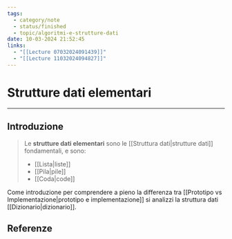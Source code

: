 ```yaml
---
tags:
  - category/note
  - status/finished
  - topic/algoritmi-e-strutture-dati
date: 10-03-2024 21:52:45
links:
  - "[[Lecture 07032024091439]]"
  - "[[Lecture 11032024094827]]"
---
```

# Strutture dati elementari
---
## Introduzione
> Le **strutture dati elementari** sono le [[Struttura dati|strutture dati]] fondamentali, e sono:
> - [[Lista|liste]]
> - [[Pila|pile]]
> - [[Coda|code]]

Come introduzione per comprendere a pieno la differenza tra [[Prototipo vs Implementazione|prototipo e implementazione]] si analizzi la struttura dati [[Dizionario|dizionario]].

## Referenze